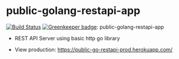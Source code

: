 # public-golang-restapi-app
[![Build Status](https://travis-ci.org/ncmd/public-golang-restapi-app.svg?branch=master)](https://travis-ci.org/ncmd/public-golang-restapi-app) [![Greenkeeper badge](https://badges.greenkeeper.io/ncmd/public-golang-restapi-app.svg)](https://greenkeeper.io/): public-golang-restapi-app

- REST API Server using basic http go library

- View production: https://public-go-restapi-prod.herokuapp.com/